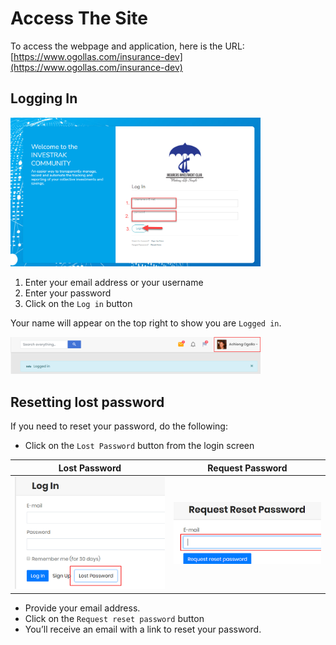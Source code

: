 # Access The Site
To access the webpage and application, here is the URL:
[https://www.ogollas.com/insurance-dev](https://www.ogollas.com/insurance-dev)

##	Logging In
<div style="width:400px;">

![alt text](images/1.1_Login.png "login page")
</div>

  1. Enter your email address  or your username
  1. Enter your password
  1. Click on the `Log in` button

Your name will appear on the top right to show you are `Logged in`.

<div style="width:400px;">

![alt text](images/1.2_Logged_in.png "logged in message")
</div>

##	Resetting lost password
If you need to reset your password, do the following:

  -	Click on the `Lost Password` button from the login screen

|  Lost Password             |  Request Password |
  :-------------------------:|:-------------------------:
![alt text](images/1.3_Lost_password.png "lost password") | ![alt text](images/1.4_Request_password.png "request password")

  -	Provide your email address.  
  -	Click on the `Request reset password` button
  -	You’ll receive an email with a link to reset your password.
